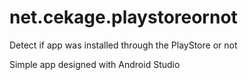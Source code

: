 net.cekage.playstoreornot
=========================

Detect if app was installed through the PlayStore or not

Simple app designed with Android Studio
